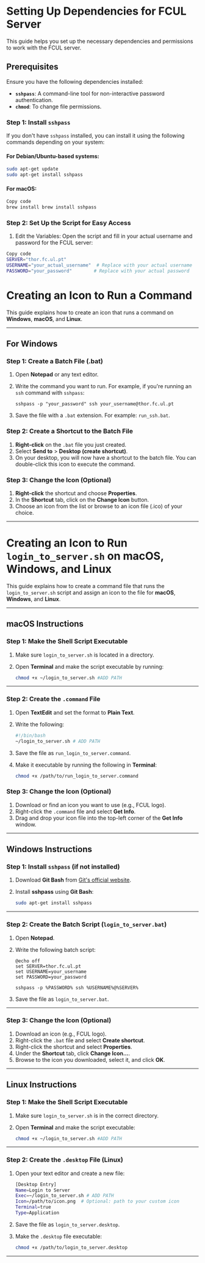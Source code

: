 # Setting Up Dependencies for FCUL Server

This guide helps you set up the necessary dependencies and permissions to work with the FCUL server.

## Prerequisites

Ensure you have the following dependencies installed:

- **`sshpass`**: A command-line tool for non-interactive password authentication.
- **`chmod`**: To change file permissions.

### Step 1: Install `sshpass`

If you don't have `sshpass` installed, you can install it using the following commands depending on your system:

#### For Debian/Ubuntu-based systems:
```bash
sudo apt-get update
sudo apt-get install sshpass
```
#### For macOS:

```bash
Copy code
brew install brew install sshpass
```

### Step 2: Set Up the Script for Easy Access
1. Edit the Variables: Open the script and fill in your actual username and password for the FCUL server:
```bash
Copy code
SERVER="thor.fc.ul.pt"
USERNAME="your_actual_username"  # Replace with your actual username
PASSWORD="your_password"        # Replace with your actual password
```

# Creating an Icon to Run a Command

This guide explains how to create an icon that runs a command on **Windows**, **macOS**, and **Linux**.

---

## **For Windows**

### Step 1: Create a Batch File (.bat)

1. Open **Notepad** or any text editor.
2. Write the command you want to run. For example, if you're running an `ssh` command with `sshpass`:

    ```batch
    sshpass -p "your_password" ssh your_username@thor.fc.ul.pt
    ```

3. Save the file with a `.bat` extension. For example: `run_ssh.bat`.

### Step 2: Create a Shortcut to the Batch File

1. **Right-click** on the `.bat` file you just created.
2. Select **Send to** > **Desktop (create shortcut)**.
3. On your desktop, you will now have a shortcut to the batch file. You can double-click this icon to execute the command.

### Step 3: Change the Icon (Optional)

1. **Right-click** the shortcut and choose **Properties**.
2. In the **Shortcut** tab, click on the **Change Icon** button.
3. Choose an icon from the list or browse to an icon file (.ico) of your choice.

---

# Creating an Icon to Run `login_to_server.sh` on macOS, Windows, and Linux

This guide explains how to create a command file that runs the `login_to_server.sh` script and assign an icon to the file for **macOS**, **Windows**, and **Linux**. 

---

## macOS Instructions

### Step 1: Make the Shell Script Executable

1. Make sure `login_to_server.sh` is located in a directory.
2. Open **Terminal** and make the script executable by running:

    ```bash
    chmod +x ~/login_to_server.sh #ADD PATH
    ```

---

### Step 2: Create the `.command` File

1. Open **TextEdit** and set the format to **Plain Text**.
2. Write the following:

    ```bash
    #!/bin/bash
    ~/login_to_server.sh # ADD PATH
    ```

3. Save the file as `run_login_to_server.command`.
4. Make it executable by running the following in **Terminal**:

    ```bash
    chmod +x /path/to/run_login_to_server.command
    ```

### Step 3: Change the Icon (Optional)

1. Download or find an icon you want to use (e.g., FCUL logo).
2. Right-click the `.command` file and select **Get Info**.
3. Drag and drop your icon file into the top-left corner of the **Get Info** window.

---

## Windows Instructions

### Step 1: Install `sshpass` (if not installed)

1. Download **Git Bash** from [Git's official website](https://git-scm.com/).
2. Install **sshpass** using **Git Bash**:

    ```bash
    sudo apt-get install sshpass
    ```

---

### Step 2: Create the Batch Script (`login_to_server.bat`)

1. Open **Notepad**.
2. Write the following batch script:

    ```batch
    @echo off
    set SERVER=thor.fc.ul.pt
    set USERNAME=your_username
    set PASSWORD=your_password

    sshpass -p %PASSWORD% ssh %USERNAME%@%SERVER%
    ```

3. Save the file as `login_to_server.bat`.

---

### Step 3: Change the Icon (Optional)

1. Download an icon (e.g., FCUL logo).
2. Right-click the `.bat` file and select **Create shortcut**.
3. Right-click the shortcut and select **Properties**.
4. Under the **Shortcut** tab, click **Change Icon...**.
5. Browse to the icon you downloaded, select it, and click **OK**.

---

## Linux Instructions

### Step 1: Make the Shell Script Executable

1. Make sure `login_to_server.sh` is in the correct directory.
2. Open **Terminal** and make the script executable:

    ```bash
    chmod +x ~/login_to_server.sh #ADD PATH
    ```

---

### Step 2: Create the `.desktop` File (Linux)

1. Open your text editor and create a new file:

    ```bash
    [Desktop Entry]
    Name=Login to Server
    Exec=~/login_to_server.sh # ADD PATH 
    Icon=/path/to/icon.png  # Optional: path to your custom icon
    Terminal=true
    Type=Application
    ```

2. Save the file as `login_to_server.desktop`.
3. Make the `.desktop` file executable:

    ```bash
    chmod +x /path/to/login_to_server.desktop
    ```

---
